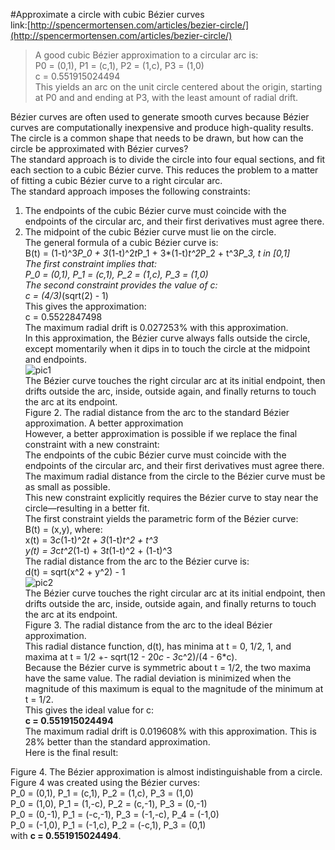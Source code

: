 #Approximate a circle with cubic Bézier curves  
link:[http://spencermortensen.com/articles/bezier-circle/](http://spencermortensen.com/articles/bezier-circle/)  
>A good cubic Bézier approximation to a circular arc is:  
P0 = (0,1), P1 = (c,1), P2 = (1,c), P3 = (1,0)  
c = 0.551915024494  
This yields an arc on the unit circle centered about the origin, starting at P0 and and ending at P3, with the least amount of radial drift.


Bézier curves are often used to generate smooth curves because Bézier curves are computationally inexpensive and produce high-quality results. The circle is a common shape that needs to be drawn, but how can the circle be approximated with Bézier curves?  
The standard approach is to divide the circle into four equal sections, and fit each section to a cubic Bézier curve. This reduces the problem to a matter of fitting a cubic Bézier curve to a right circular arc.  
The standard approach imposes the following constraints:  
1. The endpoints of the cubic Bézier curve must coincide with the endpoints of the circular arc, and their first derivatives must agree there.  
2. The midpoint of the cubic Bézier curve must lie on the circle.  
The general formula of a cubic Bézier curve is:  
B(t) = (1-t)^3*P_0 + 3*(1-t)^2*t*P_1 + 3*(1-t)*t^2*P_2 + t^3*P_3, t in [0,1]  
The first constraint implies that:  
P_0 = (0,1), P_1 = (c,1), P_2 = (1,c), P_3 = (1,0)  
The second constraint provides the value of c:  
c = (4/3)*(sqrt(2) - 1)  
This gives the approximation:  
c = 0.5522847498  
The maximum radial drift is 0.027253% with this approximation.  
In this approximation, the Bézier curve always falls outside the circle, except momentarily when it dips in to touch the circle at the midpoint and endpoints.  
![pic1](http://spencermortensen.com/articles/bezier-circle/.page/standard.gif)  
The Bézier curve touches the right circular arc at its initial endpoint, then drifts outside the arc, inside, outside again, and finally returns to touch the arc at its endpoint.  
Figure 2. The radial distance from the arc to the standard Bézier approximation.
A better approximation  
However, a better approximation is possible if we replace the final constraint with a new constraint:  
The endpoints of the cubic Bézier curve must coincide with the endpoints of the circular arc, and their first derivatives must agree there.  
The maximum radial distance from the circle to the Bézier curve must be as small as possible.  
This new constraint explicitly requires the Bézier curve to stay near the circle—resulting in a better fit.  
The first constraint yields the parametric form of the Bézier curve:  
B(t) = (x,y), where:  
x(t) = 3*c*(1-t)^2*t + 3*(1-t)*t^2 + t^3  
y(t) = 3*c*t^2*(1-t) + 3*t*(1-t)^2 + (1-t)^3  
The radial distance from the arc to the Bézier curve is:  
d(t) = sqrt(x^2 + y^2) - 1  
![pic2](http://spencermortensen.com/articles/bezier-circle/.page/minimal.gif)  
The Bézier curve touches the right circular arc at its initial endpoint, then drifts outside the arc, inside, outside again, and finally returns to touch the arc at its endpoint.  
Figure 3. The radial distance from the arc to the ideal Bézier approximation.  
This radial distance function, d(t), has minima at t = 0, 1/2, 1, and maxima at t = 1/2 +- sqrt(12 - 20*c - 3*c^2)/(4 - 6*c).  
Because the Bézier curve is symmetric about t = 1/2, the two maxima have the same value. The radial deviation is minimized when the magnitude of this maximum is equal to the magnitude of the minimum at t = 1/2.  
This gives the ideal value for c:  
**c = 0.551915024494**  
The maximum radial drift is 0.019608% with this approximation. This is 28% better than the standard approximation.  
Here is the final result:  

Figure 4. The Bézier approximation is almost indistinguishable from a circle.  
Figure 4 was created using the Bézier curves:  
P_0 = (0,1), P_1 = (c,1), P_2 = (1,c), P_3 = (1,0)  
P_0 = (1,0), P_1 = (1,-c), P_2 = (c,-1), P_3 = (0,-1)  
P_0 = (0,-1), P_1 = (-c,-1), P_3 = (-1,-c), P_4 = (-1,0)  
P_0 = (-1,0), P_1 = (-1,c), P_2 = (-c,1), P_3 = (0,1)  
with **c = 0.551915024494**.  
